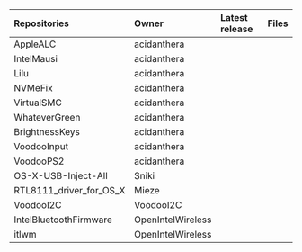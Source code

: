 | Repositories | Owner | Latest release | Files                           |
|:-------------|:------|:---------------|:--------------------------------|
| AppleALC | acidanthera |  |  |
| IntelMausi | acidanthera |  |  |
| Lilu | acidanthera |  |  |
| NVMeFix | acidanthera |  |  |
| VirtualSMC | acidanthera |  |  |
| WhateverGreen | acidanthera |  |  |
| BrightnessKeys | acidanthera |  |  |
| VoodooInput | acidanthera |  |  |
| VoodooPS2 | acidanthera |  |  |
| OS-X-USB-Inject-All | Sniki |  |  |
| RTL8111_driver_for_OS_X | Mieze |  |  |
| VoodooI2C | VoodooI2C |  |  |
| IntelBluetoothFirmware | OpenIntelWireless |  |  |
| itlwm | OpenIntelWireless |  |  |
